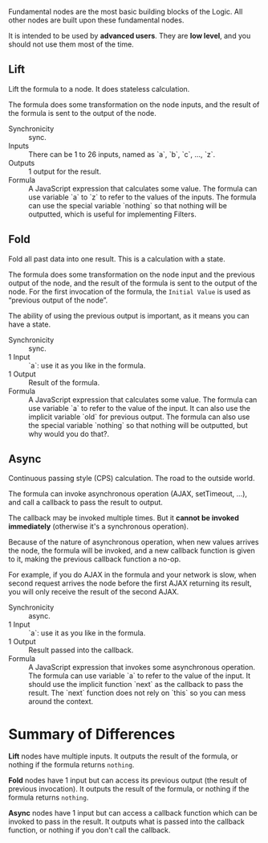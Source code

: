 Fundamental nodes are the most basic building blocks of the Logic.
All other nodes are built upon these fundamental nodes.

It is intended to be used by **advanced users**.
They are **low level**, and you should not use them most of the time.

## Lift
Lift the formula to a node. It does stateless calculation.

The formula does some transformation on the node inputs,
and the result of the formula is sent to the output of the node.

<dl>
  <dt>Synchronicity</dt>
  <dd>sync.</dd>

  <dt>Inputs</dt>
  <dd>There can be 1 to 26 inputs, named as `a`, `b`, `c`, ..., `z`.</dd>

  <dt>Outputs</dt>
  <dd>1 output for the result.</dd>

  <dt>Formula</dt>
  <dd>A JavaScript expression that calculates some value. The formula
  can use variable `a` to `z` to refer to the values of the inputs.
  The formula can use the special variable `nothing` so that nothing
  will be outputted, which is useful for implementing Filters.</dd>
</dl>

## Fold
Fold all past data into one result. This is a calculation with a state.

The formula does some transformation on the node input and the previous
output of the node, and the result of the formula is sent to the output
of the node. For the first invocation of the formula,
the `Initial Value` is used as “previous output of the node”.

The ability of using the previous output is important, as it means
you can have a state.

<dl>
  <dt>Synchronicity</dt>
  <dd>sync.</dd>

  <dt>1 Input</dt>
  <dd>`a`: use it as you like in the formula.</dd>

  <dt>1 Output</dt>
  <dd>Result of the formula.</dd>

  <dt>Formula</dt>
  <dd>A JavaScript expression that calculates some value. The formula
  can use variable `a` to refer to the value of the input. It can also
  use the implicit variable `old` for previous output. The formula can
  also use the special variable `nothing` so that nothing
  will be outputted, but why would you do that?.</dd>
</dl>

## Async
Continuous passing style (CPS) calculation. The road to the outside world.

The formula can invoke asynchronous operation (AJAX, setTimeout, ...),
and call a callback to pass the result to output.

The callback may be invoked multiple times. But it **cannot be invoked
immediately** (otherwise it's a synchronous operation).

Because of the nature of asynchronous operation, when new values arrives the node,
the formula will be invoked, and a new callback function is given to it,
making the previous callback function a no-op.

For example, if you do AJAX in the formula and your network is slow,
when second request arrives the node before the first AJAX returning its result,
you will only receive the result of the second AJAX.

<dl>
  <dt>Synchronicity</dt>
  <dd>async.</dd>

  <dt>1 Input</dt>
  <dd>`a`: use it as you like in the formula.</dd>

  <dt>1 Output</dt>
  <dd>Result passed into the callback.</dd>

  <dt>Formula</dt>
  <dd>A JavaScript expression that invokes some asynchronous operation.
  The formula can use variable `a` to refer to the value of the input.
  It should use the implicit function `next` as the callback to
  pass the result. The `next` function does not rely on `this` so you can
  mess around the context.</dd>
</dl>

# Summary of Differences

**Lift** nodes have multiple inputs.
It outputs the result of the formula,
or nothing if the formula returns `nothing`.

**Fold** nodes have 1 input but can access its previous output
(the result of previous invocation).
It outputs the result of the formula,
or nothing if the formula returns `nothing`.

**Async** nodes have 1 input but can access a callback function
which can be invoked to pass in the result.
It outputs what is passed into the callback function,
or nothing if you don't call the callback.

